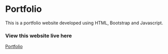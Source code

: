# Portfolio

This is a portfolio website developed using HTML, Bootstrap and Javascript.

### View this website live here
[Portfolio](https://shubh045.github.io/Portfolio/MyPortfolio/)
